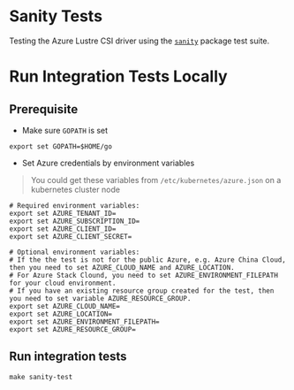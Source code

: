 # Sanity Tests

Testing the Azure Lustre CSI driver using the [`sanity`](https://github.com/kubernetes-csi/csi-test/tree/master/pkg/sanity) package test suite.

# Run Integration Tests Locally

## Prerequisite

- Make sure `GOPATH` is set

```console
export set GOPATH=$HOME/go
```

- Set Azure credentials by environment variables

 > You could get these variables from `/etc/kubernetes/azure.json` on a kubernetes cluster node

```console
# Required environment variables:
export set AZURE_TENANT_ID=
export set AZURE_SUBSCRIPTION_ID=
export set AZURE_CLIENT_ID=
export set AZURE_CLIENT_SECRET=

# Optional environment variables:
# If the the test is not for the public Azure, e.g. Azure China Cloud, then you need to set AZURE_CLOUD_NAME and AZURE_LOCATION.
# For Azure Stack Clound, you need to set AZURE_ENVIRONMENT_FILEPATH for your cloud environment.
# If you have an existing resource group created for the test, then you need to set variable AZURE_RESOURCE_GROUP.
export set AZURE_CLOUD_NAME=
export set AZURE_LOCATION=
export set AZURE_ENVIRONMENT_FILEPATH=
export set AZURE_RESOURCE_GROUP=
```

## Run integration tests

```console
make sanity-test
```
